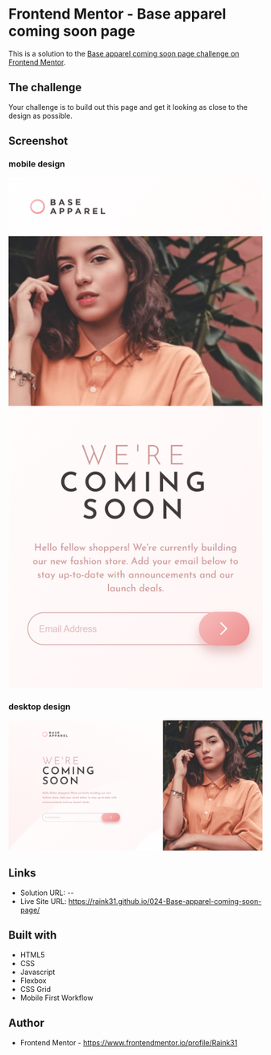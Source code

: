 # Frontend Mentor - Base apparel coming soon page

This is a solution to the [Base apparel coming soon page challenge on Frontend Mentor](https://www.frontendmentor.io/challenges/base-apparel-coming-soon-page-5d46b47f8db8a7063f9331a0).


## The challenge

Your challenge is to build out this page and get it looking as close to the design as possible.


## Screenshot

### mobile design
![first screenshot](./assets/images/mobile.png)

### desktop design
![second screenshot](./assets/images/desktop.png)


## Links

- Solution URL: --
- Live Site URL: https://raink31.github.io/024-Base-apparel-coming-soon-page/


## Built with

- HTML5
- CSS
- Javascript
- Flexbox
- CSS Grid
- Mobile First Workflow


## Author

- Frontend Mentor - https://www.frontendmentor.io/profile/Raink31
